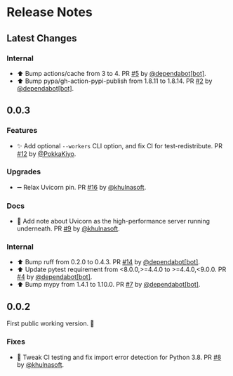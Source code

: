 # Release Notes

## Latest Changes

### Internal

* ⬆ Bump actions/cache from 3 to 4. PR [#5](https://github.com/khulnasoft/readyapi-cli/pull/5) by [@dependabot[bot]](https://github.com/apps/dependabot).
* ⬆ Bump pypa/gh-action-pypi-publish from 1.8.11 to 1.8.14. PR [#2](https://github.com/khulnasoft/readyapi-cli/pull/2) by [@dependabot[bot]](https://github.com/apps/dependabot).

## 0.0.3

### Features

* ✨ Add optional `--workers` CLI option, and fix CI for test-redistribute. PR [#12](https://github.com/khulnasoft/readyapi-cli/pull/12) by [@PokkaKiyo](https://github.com/PokkaKiyo).

### Upgrades

* ➖ Relax Uvicorn pin. PR [#16](https://github.com/khulnasoft/readyapi-cli/pull/16) by [@khulnasoft](https://github.com/khulnasoft).

### Docs

* 📝 Add note about Uvicorn as the high-performance server running underneath. PR [#9](https://github.com/khulnasoft/readyapi-cli/pull/9) by [@khulnasoft](https://github.com/khulnasoft).

### Internal

* ⬆ Bump ruff from 0.2.0 to 0.4.3. PR [#14](https://github.com/khulnasoft/readyapi-cli/pull/14) by [@dependabot[bot]](https://github.com/apps/dependabot).
* ⬆ Update pytest requirement from <8.0.0,>=4.4.0 to >=4.4.0,<9.0.0. PR [#4](https://github.com/khulnasoft/readyapi-cli/pull/4) by [@dependabot[bot]](https://github.com/apps/dependabot).
* ⬆ Bump mypy from 1.4.1 to 1.10.0. PR [#7](https://github.com/khulnasoft/readyapi-cli/pull/7) by [@dependabot[bot]](https://github.com/apps/dependabot).

## 0.0.2

First public working version. 🚀

### Fixes

* 👷 Tweak CI testing and fix import error detection for Python 3.8. PR [#8](https://github.com/khulnasoft/readyapi-cli/pull/8) by [@khulnasoft](https://github.com/khulnasoft).
